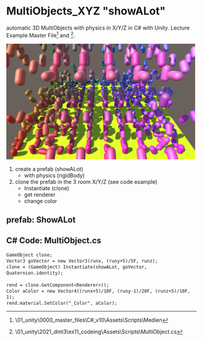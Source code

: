 # MultiObjects_XYZ "showALot"

automatic 3D MultiObjects with physics in X/Y/Z in C# with Unity.
Lecture Example Master File[^1] and [^2].

<img src="./image/showALot.png" width="500">

1. create a prefab (showALot)
   - with physics (rigidBody)
1. clone the prefab in the 3 room X/Y/Z (see code example)
   - Instantiate (clone)
   - get renderer
   - change color 


## prefab: ShowALot 

## C# Code: MultiObject.cs 
```
GameObject clone;
Vector3 goVector = new Vector3(runx, (runy+5)/5F, runz);
clone = (GameObject) Instantiate(showALot, goVector, Quaternion.identity);

rend = clone.GetComponent<Renderer>();
Color aColor = new Vector4((runx+5)/10F, (runy-1)/20F, (runz+5)/10F, 1);
rend.material.SetColor("_Color", aColor);
```

[^1]: \01_unity\0000_master_files\C#_v10\Assets\Scripts\Medien
[^2]: \01_unity\2021_dmt3\ex11_codeing\Assets\Scripts\MultiObject.cs


